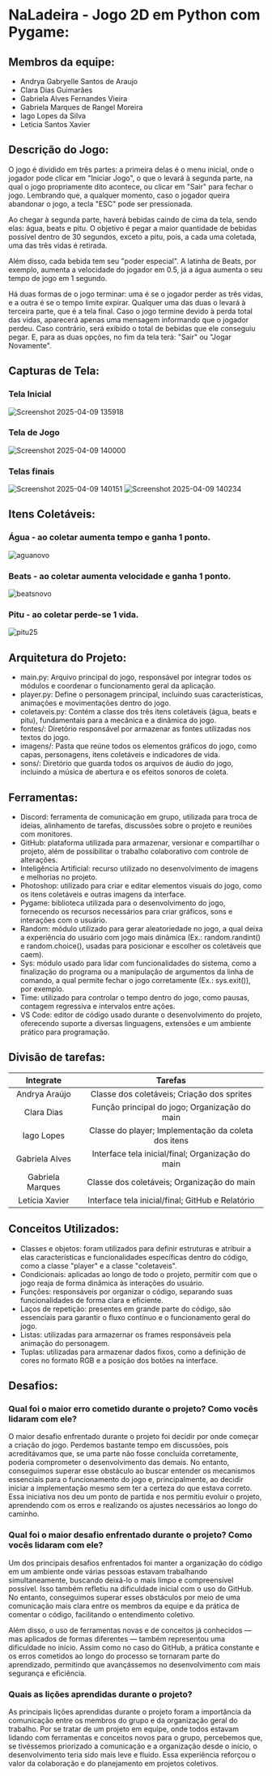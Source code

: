 # NaLadeira - Jogo 2D em Python com Pygame: 

## Membros da equipe:
- Andrya Gabryelle Santos de Araujo
- Clara Dias Guimarães
- Gabriela Alves Fernandes Vieira
- Gabriela Marques de Rangel Moreira
- Iago Lopes da Silva
- Leticia Santos Xavier






## Descrição do Jogo:
O jogo é dividido em três partes: a primeira delas é o menu inicial, onde o jogador pode clicar em "Iniciar Jogo", o que o levará à segunda parte, na qual o jogo propriamente dito acontece, ou clicar em "Sair" para fechar o jogo. Lembrando que, a qualquer momento, caso o jogador queira abandonar o jogo, a tecla "ESC" pode ser pressionada.

Ao chegar à segunda parte, haverá bebidas caindo de cima da tela, sendo elas: água, beats e pitu. O objetivo é pegar a maior quantidade de bebidas possível dentro de 30 segundos, exceto a pitu, pois, a cada uma coletada, uma das três vidas é retirada.

Além disso, cada bebida tem seu "poder especial". A latinha de Beats, por exemplo, aumenta a velocidade do jogador em 0.5, já a água aumenta o seu tempo de jogo em 1 segundo.

Há duas formas de o jogo terminar: uma é se o jogador perder as três vidas, e a outra é se o tempo limite expirar. Qualquer uma das duas o levará à terceira parte, que é a tela final. Caso o jogo termine devido à perda total das vidas, aparecerá apenas uma mensagem informando que o jogador perdeu. Caso contrário, será exibido o total de bebidas que ele conseguiu pegar. E, para as duas opções, no fim da tela terá: "Sair" ou "Jogar Novamente". 

## Capturas de Tela:
### Tela Inicial
![Screenshot 2025-04-09 135918](https://github.com/user-attachments/assets/0542799a-f2dd-4c15-bd20-ad99e8c746fc)
### Tela de Jogo
![Screenshot 2025-04-09 140000](https://github.com/user-attachments/assets/de116bd5-132d-496a-8ca0-1fe85509ee98)
### Telas finais
![Screenshot 2025-04-09 140151](https://github.com/user-attachments/assets/10d6f05a-44f9-46e3-9f12-4c64ec7be804)
![Screenshot 2025-04-09 140234](https://github.com/user-attachments/assets/1c43c99e-923c-4907-b3b8-5f58f15bb4c8)

## Itens Coletáveis:
### Água - ao coletar aumenta tempo e ganha 1 ponto.
![aguanovo](https://github.com/user-attachments/assets/b6c46e13-6119-4bf4-9c5f-8a642c9c7ec4)
### Beats - ao coletar aumenta velocidade e ganha 1 ponto.
![beatsnovo](https://github.com/user-attachments/assets/32355138-a998-480c-a81a-e06347250b69)
### Pitu - ao coletar perde-se 1 vida.
![pitu25](https://github.com/user-attachments/assets/dd5956ab-f7dc-43e9-bb2b-8a65809cc925)








## Arquitetura do Projeto:
- main.py: Arquivo principal do jogo, responsável por integrar todos os módulos e coordenar o funcionamento geral da aplicação.
- player.py: Define o personagem principal, incluindo suas características, animações e movimentações dentro do jogo.
- coletaveis.py: Contém a classe dos três itens coletáveis (água, beats e pitu), fundamentais para a mecânica e a dinâmica do jogo.
- fontes/: Diretório responsável por armazenar as fontes utilizadas nos textos do jogo.
- imagens/: Pasta que reúne todos os elementos gráficos do jogo, como capas, personagens, itens coletáveis e indicadores de vida.
- sons/: Diretório que guarda todos os arquivos de áudio do jogo, incluindo a música de abertura e os efeitos sonoros de coleta.
  
## Ferramentas: 
- Discord: ferramenta de comunicação em grupo, utilizada para troca de ideias, alinhamento de tarefas, discussões sobre o projeto e reuniões com monitores.
- GitHub: plataforma utilizada para armazenar, versionar e compartilhar o projeto, além de possibilitar o trabalho colaborativo com controle de alterações.
- Inteligência Artificial: recurso utilizado no desenvolvimento de imagens e melhorias no projeto.
- Photoshop: utilizado para criar e editar elementos visuais do jogo, como os itens coletáveis e outras imagens da interface.
- Pygame: biblioteca utilizada para o desenvolvimento do jogo, fornecendo os recursos necessários para criar gráficos, sons e interações com o usuário.
- Random: módulo utilizado para gerar aleatoriedade no jogo, a qual deixa a experiência do usuário com jogo mais dinâmica (Ex.: random.randint() e random.choice(), usadas para posicionar e escolher os coletáveis que caem).
- Sys: módulo usado para lidar com funcionalidades do sistema, como a finalização do programa ou a manipulação de argumentos da linha de comando, a qual permite fechar o jogo corretamente (Ex.: sys.exit()), por exemplo.
- Time: utilizado para controlar o tempo dentro do jogo, como pausas, contagem regressiva e intervalos entre ações.
- VS Code: editor de código usado durante o desenvolvimento do projeto, oferecendo suporte a diversas linguagens, extensões e um ambiente prático para programação.

## Divisão de tarefas:
| **Integrate** | **Tarefas** |
| :---: | :--: |
| Andrya Araújo | Classe dos coletáveis; Criação dos sprites  |
| Clara Dias | Função principal do jogo; Organização do main |
| Iago Lopes | Classe do player; Implementação da coleta dos itens |
| Gabriela Alves | Interface tela inicial/final; Organização do main |
| Gabriela Marques | Classe dos coletáveis; Organização do main |
| Letícia Xavier | Interface tela inicial/final; GitHub e Relatório |

## Conceitos Utilizados:
- Classes e objetos: foram utilizados para definir estruturas e atribuir a elas características e funcionalidades específicas dentro do código, como a classe "player" e a classe "coletaveis".
- Condicionais: aplicadas ao longo de todo o projeto, permitir com que o jogo reaja de forma dinâmica às interações do usuário.
- Funções: responsáveis por organizar o código, separando suas funcionalidades de forma clara e eficiente.
- Laços de repetição: presentes em grande parte do código, são essenciais para garantir o fluxo contínuo e o funcionamento geral do jogo.
- Listas: utilizadas para armazernar os frames responsáveis pela animação do personagem.
- Tuplas: utilizadas para armazenar dados fixos, como a definição de cores no formato RGB e a posição dos botões na interface.

## Desafios:
### Qual foi o maior erro cometido durante o projeto? Como vocês lidaram com ele?
O maior desafio enfrentado durante o projeto foi decidir por onde começar a criação do jogo. Perdemos bastante tempo em discussões, pois acreditávamos que, se uma parte não fosse concluída corretamente, poderia comprometer o desenvolvimento das demais. No entanto, conseguimos superar esse obstáculo ao buscar entender os mecanismos essenciais para o funcionamento do jogo e, principalmente, ao decidir iniciar a implementação mesmo sem ter a certeza do que estava correto. Essa iniciativa nos deu um ponto de partida e nos permitiu evoluir o projeto, aprendendo com os erros e realizando os ajustes necessários ao longo do caminho.
### Qual foi o maior desafio enfrentado durante o projeto? Como vocês lidaram com ele?
Um dos principais desafios enfrentados foi manter a organização do código em um ambiente onde várias pessoas estavam trabalhando simultaneamente, buscando deixá-lo o mais limpo e compreensível possível. Isso também refletiu na dificuldade inicial com o uso do GitHub. No entanto, conseguimos superar esses obstáculos por meio de uma comunicação mais clara entre os membros da equipe e da prática de comentar o código, facilitando o entendimento coletivo.

Além disso, o uso de ferramentas novas e de conceitos já conhecidos — mas aplicados de formas diferentes — também representou uma dificuldade no início. Assim como no caso do GitHub, a prática constante e os erros cometidos ao longo do processo se tornaram parte do aprendizado, permitindo que avançássemos no desenvolvimento com mais segurança e eficiência.
### Quais as lições aprendidas durante o projeto?
As principais lições aprendidas durante o projeto foram a importância da comunicação entre os membros do grupo e da organização geral do trabalho. Por se tratar de um projeto em equipe, onde todos estavam lidando com ferramentas e conceitos novos para o grupo, percebemos que, se tivéssemos priorizado a comunicação e a organização desde o início, o desenvolvimento teria sido mais leve e fluido. Essa experiência reforçou o valor da colaboração e do planejamento em projetos coletivos.






